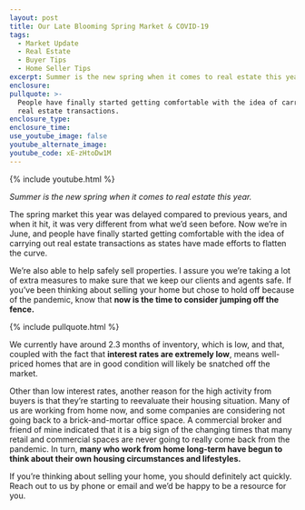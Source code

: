 ```yaml
---
layout: post
title: Our Late Blooming Spring Market & COVID-19
tags:
  - Market Update
  - Real Estate
  - Buyer Tips
  - Home Seller Tips
excerpt: Summer is the new spring when it comes to real estate this year.
enclosure:
pullquote: >-
  People have finally started getting comfortable with the idea of carrying out
  real estate transactions.
enclosure_type:
enclosure_time:
use_youtube_image: false
youtube_alternate_image:
youtube_code: xE-zHtoDw1M
---
```


{% include youtube.html %}

*Summer is the new spring when it comes to real estate this year.*

The spring market this year was delayed compared to previous years, and when it hit, it was very different from what we’d seen before. Now we’re in June, and people have finally started getting comfortable with the idea of carrying out real estate transactions as states have made efforts to flatten the curve.

We’re also able to help safely sell properties. I assure you we’re taking a lot of extra measures to make sure that we keep our clients and agents safe. If you’ve been thinking about selling your home but chose to hold off because of the pandemic, know that **now is the time to consider jumping off the fence.**

{% include pullquote.html %}

We currently have around 2.3 months of inventory, which is low, and that, coupled with the fact that **interest rates are extremely low**, means well-priced homes that are in good condition will likely be snatched off the market.&nbsp;

Other than low interest rates, another reason for the high activity from buyers is that they’re starting to reevaluate their housing situation. Many of us are working from home now, and some companies are considering not going back to a brick-and-mortar office space. A commercial broker and friend of mine indicated that it is a big sign of the changing times that many retail and commercial spaces are never going to really come back from the pandemic. In turn, **many who work from home long-term have begun to think about their own housing circumstances and lifestyles.**

If you’re thinking about selling your home, you should definitely act quickly. Reach out to us by phone or email and we’d be happy to be a resource for you.